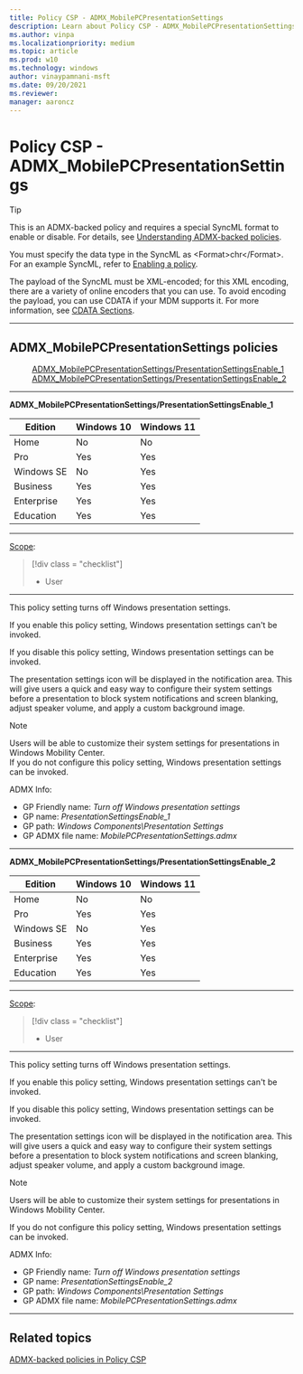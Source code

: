 ```yaml
---
title: Policy CSP - ADMX_MobilePCPresentationSettings
description: Learn about Policy CSP - ADMX_MobilePCPresentationSettings.
ms.author: vinpa
ms.localizationpriority: medium
ms.topic: article
ms.prod: w10
ms.technology: windows
author: vinaypamnani-msft
ms.date: 09/20/2021
ms.reviewer: 
manager: aaroncz
---
```


# Policy CSP - ADMX_MobilePCPresentationSettings

> [!TIP]
> This is an ADMX-backed policy and requires a special SyncML format to enable or disable. For details, see [Understanding ADMX-backed policies](./understanding-admx-backed-policies.md).
> 
> You must specify the data type in the SyncML as &lt;Format&gt;chr&lt;/Format&gt;. For an example SyncML, refer to [Enabling a policy](./understanding-admx-backed-policies.md#enabling-a-policy).
> 
> The payload of the SyncML must be XML-encoded; for this XML encoding, there are a variety of online encoders that you can use. To avoid encoding the payload, you can use CDATA if your MDM supports it. For more information, see [CDATA Sections](http://www.w3.org/TR/REC-xml/#sec-cdata-sect).

<hr/>

<!--Policies-->
## ADMX_MobilePCPresentationSettings policies  

<dl>
  <dd>
    <a href="#admx-mobilepcpresentationsettings-presentationsettingsenable_1">ADMX_MobilePCPresentationSettings/PresentationSettingsEnable_1</a>
  </dd>
  <dd>
    <a href="#admx-mobilepcpresentationsettings-presentationsettingsenable_2">ADMX_MobilePCPresentationSettings/PresentationSettingsEnable_2</a>
  </dd>
</dl>

<hr/>

<!--Policy-->

<a href="" id="admx-mobilepcpresentationsettings-presentationsettingsenable_1"></a>**ADMX_MobilePCPresentationSettings/PresentationSettingsEnable_1**


<!--SupportedSKUs-->

|Edition|Windows 10|Windows 11|
|--- |--- |--- |
|Home|No|No|
|Pro|Yes|Yes|
|Windows SE|No|Yes|
|Business|Yes|Yes|
|Enterprise|Yes|Yes|
|Education|Yes|Yes|

<!--/SupportedSKUs-->
<hr/>

<!--Scope-->
[Scope](./policy-configuration-service-provider.md#policy-scope):

> [!div class = "checklist"]
> * User

<hr/>

<!--/Scope-->
<!--Description-->
This policy setting turns off Windows presentation settings.  

If you enable this policy setting, Windows presentation settings can't be invoked.  

If you disable this policy setting, Windows presentation settings can be invoked. 

The presentation settings icon will be displayed in the notification area. This will give users a quick and easy way to configure their system settings before a presentation to block system notifications and screen blanking, adjust speaker volume, and apply a custom background image.  

> [!NOTE]
> Users will be able to customize their system settings for presentations in Windows Mobility Center.  
If you do not configure this policy setting, Windows presentation settings can be invoked.


<!--/Description-->


<!--ADMXBacked-->
ADMX Info:  
-   GP Friendly name: *Turn off Windows presentation settings*
-   GP name: *PresentationSettingsEnable_1*
-   GP path: *Windows Components\Presentation Settings*
-   GP ADMX file name: *MobilePCPresentationSettings.admx*

<!--/ADMXBacked-->
<!--/Policy-->
<hr/>

<!--Policy-->
<a href="" id="admx-mobilepcpresentationsettings-presentationsettingsenable_2"></a>**ADMX_MobilePCPresentationSettings/PresentationSettingsEnable_2**  

<!--SupportedSKUs-->

|Edition|Windows 10|Windows 11|
|--- |--- |--- |
|Home|No|No|
|Pro|Yes|Yes|
|Windows SE|No|Yes|
|Business|Yes|Yes|
|Enterprise|Yes|Yes|
|Education|Yes|Yes|

<!--/SupportedSKUs-->
<hr/>

<!--Scope-->
[Scope](./policy-configuration-service-provider.md#policy-scope):

> [!div class = "checklist"]
> * User

<hr/>

<!--/Scope-->
<!--Description-->
This policy setting turns off Windows presentation settings.  

If you enable this policy setting, Windows presentation settings can't be invoked.  

If you disable this policy setting, Windows presentation settings can be invoked. 

The presentation settings icon will be displayed in the notification area. This will give users a quick and easy way to configure their system settings before a presentation to block system notifications and screen blanking, adjust speaker volume, and apply a custom background image.  

> [!NOTE]
> Users will be able to customize their system settings for presentations in Windows Mobility Center.  

If you do not configure this policy setting, Windows presentation settings can be invoked.

<!--/Description-->


<!--ADMXBacked-->
ADMX Info:  
-   GP Friendly name: *Turn off Windows presentation settings*
-   GP name: *PresentationSettingsEnable_2*
-   GP path: *Windows Components\Presentation Settings*
-   GP ADMX file name: *MobilePCPresentationSettings.admx*
<!--/ADMXBacked-->
<!--/Policy-->
<hr/>

<!--/Policies-->

## Related topics

[ADMX-backed policies in Policy CSP](./policies-in-policy-csp-admx-backed.md)
